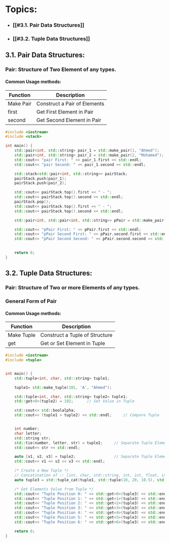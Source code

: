 # Topics:
- ### [[#3.1. Pair Data Structures]]
- ### [[#3.2. Tuple Data Structures]]


## 3.1. Pair Data Structures:
### Pair: Structure of Two Element of any types.
#### Common Usage methods:

| Function  | Description                  |
| --------- | ---------------------------- |
| Make Pair | Construct a Pair of Elements |
| first     | Get First Element in Pair    |
| second    | Get Second Element in Pair   |


```cpp
#include <iostream>
#include <stack>

int main() {
	std::pair<int, std::string> pair_1 = std::make_pair(1, "Ahmed");
	std::pair<int, std::string> pair_2 = std::make_pair(2, "Mohamed");
	std::cout<< "pair First: " << pair_1.first << std::endl;
	std::cout<< "pair Second: " << pair_1.second << std::endl;

	std::stack<std::pair<int, std::string>> pairStack;
	pairStack.push(pair_1);
	pairStack.push(pair_2);

	std::cout<< pairStack.top().first << " - ";
	std::cout<< pairStack.top().second << std::endl;
	pairStack.pop();
	std::cout<< pairStack.top().first << " - ";
	std::cout<< pairStack.top().second << std::endl;

	std::pair<int, std::pair<int, std::string>> pPair = std::make_pair(1000, pair_1);

	std::cout<< "pPair First: " << pPair.first << std::endl;
	std::cout<< "pPair Second First: " << pPair.second.first << std::endl;
	std::cout<< "pPair Second Second: " << pPair.second.second << std::endl;

	
	return 0;
}
```






## 3.2. Tuple Data Structures:
### Pair: Structure of Two or more Elements of any types.
### General Form of Pair

#### Common Usage methods:

| Function   | Description                    |
| ---------- | ------------------------------ |
| Make Tuple | Construct a Tuple of Structure |
| get        | Get or Set Element in Tuple    |



```cpp
#include <iostream>
#include <tuple>


int main() {
	std::tuple<int, char, std::string> tuple1;

	tuple1= std::make_tuple(101, 'A', "Ahmed");

	std::tuple<int, char, std::string> tuple2= tuple1;
	std::get<0>(tuple2) = 102;		// Set Value in Tuple

	std::cout<< std::boolalpha;
	std::cout<< (tuple1 > tuple2) << std::endl;		// Compare Tuple


	int number;
	char letter;
	std::string	str;
	std::tie(number, letter, str) = tuple2;		// Separate Tuple Elements
	std::cout<< str << std::endl;

	auto [v1, v2, v3] = tuple2;					// Separate Tuple Elements [C++17]
	std::cout<< v1 << v2 << v3 << std::endl;

	/* Create a New Tuple */
	// Concatination of :: [int, char, std::string, int, int, float, int]
	auto tuple3 = std::tuple_cat(tuple1, std::tuple(10, 20, 10.5), std::tie(number));

	/* Get Elements Value from Tuple */
	std::cout<< "Tuple Position 0: " << std::get<0>(tuple3) << std::endl;	
	std::cout<< "Tuple Position 1: " << std::get<1>(tuple3) << std::endl;
	std::cout<< "Tuple Position 2: " << std::get<2>(tuple3) << std::endl;
	std::cout<< "Tuple Position 3: " << std::get<3>(tuple3) << std::endl;
	std::cout<< "Tuple Position 4: " << std::get<4>(tuple3) << std::endl;
	std::cout<< "Tuple Position 5: " << std::get<5>(tuple3) << std::endl;
	std::cout<< "Tuple Position 6: " << std::get<6>(tuple3) << std::endl;

	return 0;
}
```




